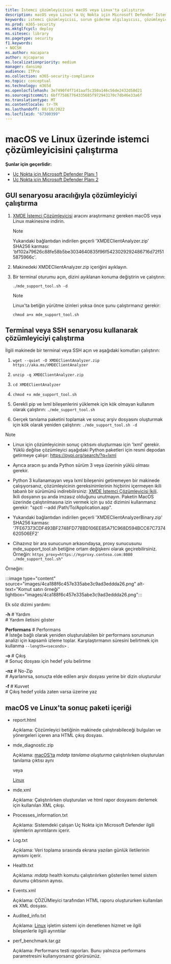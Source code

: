 ```yaml
---
title: İstemci çözümleyicisini macOS veya Linux'ta çalıştırın
description: macOS veya Linux'ta Uç Nokta için Microsoft Defender İstemci Çözümleyicisi'ni çalıştırmayı öğrenin
keywords: istemci çözümleyicisi, sorun giderme algılayıcısı, çözümleyici, mdeanalyzer, macos, linux, mdeanalyzer
ms.prod: m365-security
ms.mktglfcycl: deploy
ms.sitesec: library
ms.pagetype: security
f1.keywords:
- NOCSH
ms.author: macapara
author: mjcaparas
ms.localizationpriority: medium
manager: dansimp
audience: ITPro
ms.collection: m365-security-compliance
ms.topic: conceptual
ms.technology: m365d
ms.openlocfilehash: 3e7490f4f7141aaf5c350a146c56de2432d58d21
ms.sourcegitcommit: 6bff75867764335685f972943170c7db46e33a6f
ms.translationtype: MT
ms.contentlocale: tr-TR
ms.lasthandoff: 08/10/2022
ms.locfileid: "67300399"
---
```

# <a name="run-the-client-analyzer-on-macos-and-linux"></a>macOS ve Linux üzerinde istemci çözümleyicisini çalıştırma


**Şunlar için geçerlidir:**
- [Uç Nokta için Microsoft Defender Planı 1](https://go.microsoft.com/fwlink/p/?linkid=2154037)
- [Uç Nokta için Microsoft Defender Planı 2](https://go.microsoft.com/fwlink/p/?linkid=2154037)

## <a name="running-the-analyzer-through-gui-scenario"></a>GUI senaryosu aracılığıyla çözümleyiciyi çalıştırma

1. [XMDE İstemci Çözümleyicisi](https://aka.ms/XMDEClientAnalyzer) aracını araştırmanız gereken macOS veya Linux makinesine indirin.

   > [!NOTE]
   > Yukarıdaki bağlantıdan indirilen geçerli 'XMDEClientAnalyzer.zip' SHA256 karması: 'bf102a79626c88fe58b5be3034640835f96f5423029292486716d72f515875966c'.

2. Makinedeki XMDEClientAnalyzer.zip içeriğini ayıklayın.

3. Bir terminal oturumu açın, dizini ayıklanan konuma değiştirin ve çalıştırın:

   `./mde_support_tool.sh -d`

   > [!NOTE]
   > Linux'ta betiğin yürütme izinleri yoksa önce şunu çalıştırmanız gerekir:
   >
   > `chmod a+x mde_support_tool.sh`

## <a name="running-the-analyzer-using-a-terminal-or-ssh-scenario"></a>Terminal veya SSH senaryosu kullanarak çözümleyiciyi çalıştırma

İlgili makinede bir terminal veya SSH açın ve aşağıdaki komutları çalıştırın:

1. `wget --quiet -O XMDEClientAnalyzer.zip https://aka.ms/XMDEClientAnalyzer`

2. `unzip -q XMDEClientAnalyzer.zip`

3. `cd XMDEClientAnalyzer`

4. `chmod +x mde_support_tool.sh`

3. Gerekli pip ve lxml bileşenlerini yüklemek için kök olmayan kullanım olarak çalıştırın: `./mde_support_tool.sh`

4. Gerçek tanılama paketini toplamak ve sonuç arşiv dosyasını oluşturmak için kök olarak yeniden çalıştırın: `./mde_support_tool.sh -d`

> [!NOTE]
> - Linux için çözümleyicinin sonuç çıktısını oluşturması için 'lxml' gerekir. Yüklü değilse çözümleyici aşağıdaki Python paketleri için resmi depodan getirmeye çalışır: <https://pypi.org/search/?q=lxml>
> 
> - Ayrıca aracın şu anda Python sürüm 3 veya üzerinin yüklü olması gerekir.
>
> - Python 3 kullanamayan veya lxml bileşenini getiremeyen bir makinede çalışıyorsanız, çözümleyicinin gereksinimlerinin hiçbirini içermeyen ikili tabanlı bir sürümünü indirebilirsiniz: [XMDE İstemci Çözümleyicisi İkili](https://aka.ms/XMDEClientAnalyzerBinary). <br> İkili dosyanın şu anda imzasız olduğunu unutmayın. Paketin MacOS üzerinde çalıştırılmasına izin vermek için şu söz dizimini kullanmanız gerekir: "spctl --add /Path/To/Application.app".
> - Yukarıdaki bağlantıdan indirilen geçerli 'XMDEClientAnalyzerBinary.zip' SHA256 karması: '7FE67373CDF493BF2748FD778BD106EE85A71C968D594BCC67C7374620506EF2'
>
> - Cihazınız bir ara sunucunun arkasındaysa, proxy sunucusunu mde_support_tool.sh betiğine ortam değişkeni olarak geçirebilirsiniz. Örneğin: `https_proxy=https://myproxy.contoso.com:8080 ./mde_support_tool.sh"`

Örneğin:

:::image type="content" source="images/4ca188f6c457e335abe3c9ad3eddda26.png" alt-text="Komut satırı örneği" lightbox="images/4ca188f6c457e335abe3c9ad3eddda26.png":::

Ek söz dizimi yardımı:

**-h** \# Yardım<br>
\# Yardım iletisini göster

**Performans** \# Performans<br>
\# İsteğe bağlı olarak yeniden oluşturulabilen bir performans sorununun analizi için kapsamlı izleme toplar. Karşılaştırmanın süresini belirtmek için kullanma `--length=<seconds>` .

**-o** \# Çıkış<br>
\# Sonuç dosyası için hedef yolu belirtme

**-nz** \# No-Zip<br>
\# Ayarlanırsa, sonuçta elde edilen arşiv dosyası yerine bir dizin oluşturulur

**-f** \# Kuvvet<br>
\# Çıkış hedef yolda zaten varsa üzerine yaz

## <a name="result-package-contents-on-macos-and-linux"></a>macOS ve Linux'ta sonuç paketi içeriği

- report.html

  Açıklama: Çözümleyici betiğinin makinede çalıştırabileceği bulguları ve yönergeleri içeren ana HTML çıkış dosyası.

- mde_diagnostic.zip

  Açıklama: [macOS'ta](/windows/security/threat-protection/microsoft-defender-atp/mac-resources#collecting-diagnostic-information) *mdatp tanılama oluşturma* çalıştırılırken oluşturulan tanılama çıktısı aynı

  veya

  [Linux](/windows/security/threat-protection/microsoft-defender-atp/linux-resources#collect-diagnostic-information)

- mde.xml

  Açıklama: Çalıştırılırken oluşturulan ve html rapor dosyasını derlemek için kullanılan XML çıkışı.

- Processes_information.txt

  Açıklama: Sistemdeki çalışan Uç Nokta için Microsoft Defender ilgili işlemlerin ayrıntılarını içerir.

- Log.txt

  Açıklama: Veri toplama sırasında ekrana yazılan günlük iletilerinin aynısını içerir.

- Health.txt

  Açıklama: *mdatp* health komutu çalıştırılırken gösterilen temel sistem durumu çıktısının aynısı.

- Events.xml

  Açıklama: ÇÖZÜMleyici tarafından HTML raporu oluştururken kullanılan ek XML dosyası.

- Audited_info.txt

  Açıklama: [Linux](/microsoft-365/security/defender-endpoint/linux-resources) işletim sistemi için denetlenen hizmet ve ilgili bileşenlerle ilgili ayrıntılar

- perf_benchmark.tar.gz

  Açıklama: Performans testi raporları. Bunu yalnızca performans parametresini kullanıyorsanız görürsünüz.
